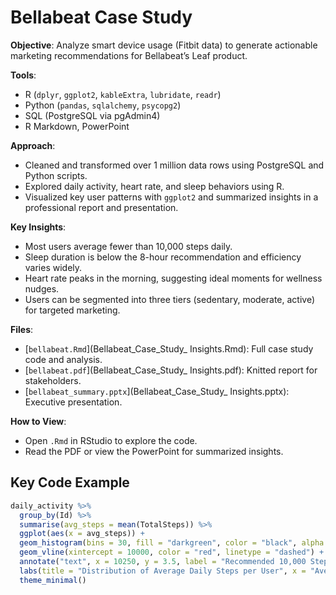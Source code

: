 # Bellabeat Case Study

**Objective**: Analyze smart device usage (Fitbit data) to generate actionable marketing recommendations for Bellabeat’s Leaf product.

**Tools**:  
- R (`dplyr`, `ggplot2`, `kableExtra`, `lubridate`, `readr`)  
- Python (`pandas`, `sqlalchemy`, `psycopg2`)  
- SQL (PostgreSQL via pgAdmin4)  
- R Markdown, PowerPoint

**Approach**:
- Cleaned and transformed over 1 million data rows using PostgreSQL and Python scripts.
- Explored daily activity, heart rate, and sleep behaviors using R.
- Visualized key user patterns with `ggplot2` and summarized insights in a professional report and presentation.

**Key Insights**:
- Most users average fewer than 10,000 steps daily.
- Sleep duration is below the 8-hour recommendation and efficiency varies widely.
- Heart rate peaks in the morning, suggesting ideal moments for wellness nudges.
- Users can be segmented into three tiers (sedentary, moderate, active) for targeted marketing.

**Files**:
- [`bellabeat.Rmd`](Bellabeat_Case_Study_ Insights.Rmd): Full case study code and analysis.
- [`bellabeat.pdf`](Bellabeat_Case_Study_ Insights.pdf): Knitted report for stakeholders.
- [`bellabeat_summary.pptx`](Bellabeat_Case_Study_ Insights.pptx): Executive presentation.

**How to View**:  
- Open `.Rmd` in RStudio to explore the code.  
- Read the PDF or view the PowerPoint for summarized insights.

## Key Code Example
```r
daily_activity %>%
  group_by(Id) %>%
  summarise(avg_steps = mean(TotalSteps)) %>%
  ggplot(aes(x = avg_steps)) +
  geom_histogram(bins = 30, fill = "darkgreen", color = "black", alpha = 0.75) +
  geom_vline(xintercept = 10000, color = "red", linetype = "dashed") +
  annotate("text", x = 10250, y = 3.5, label = "Recommended 10,000 Steps", color = "red", size = 3.5, hjust = 0) +
  labs(title = "Distribution of Average Daily Steps per User", x = "Average Steps", y = "Count of Users") +
  theme_minimal()
